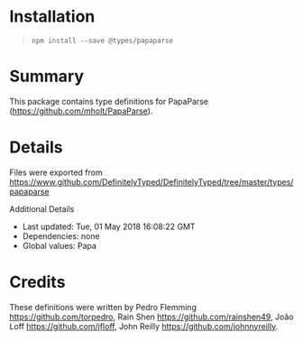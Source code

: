 # Installation
> `npm install --save @types/papaparse`

# Summary
This package contains type definitions for PapaParse (https://github.com/mholt/PapaParse).

# Details
Files were exported from https://www.github.com/DefinitelyTyped/DefinitelyTyped/tree/master/types/papaparse

Additional Details
 * Last updated: Tue, 01 May 2018 16:08:22 GMT
 * Dependencies: none
 * Global values: Papa

# Credits
These definitions were written by Pedro Flemming <https://github.com/torpedro>, Rain Shen <https://github.com/rainshen49>, João Loff <https://github.com/jfloff>, John Reilly <https://github.com/johnnyreilly>.

